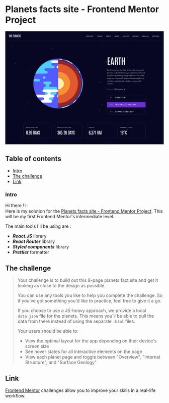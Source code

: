 # Planets facts site - Frontend Mentor Project

![Planets facts site preview](./src/assets/preview.png)

## Table of contents

- [Intro](#intro)
- [The challenge](#the-challenge)
- [Link](#link)

### Intro

Hi there !✨  
Here is my solution for the [Planets facts site - Frontend Mentor Project](https://www.frontendmentor.io/challenges/planets-fact-site-gazqN8w_f/hub/planets-fact-site-0EOwO46m8). This will be my first Frontend Mentor's intermediate level.

The main tools I'll be using are :

- **_React.JS_** library
- **_React Router_** library
- **_Styled components_** library
- **_Prettier_** formatter

## The challenge

> Your challenge is to build out this 8-page planets fact site and get it looking as close to the design as possible.
>
> You can use any tools you like to help you complete the challenge. So if you've got something you'd like to practice, feel free to give it a go.
>
> If you choose to use a JS-heavy approach, we provide a local `data.json` file for the planets. This means you'll be able to pull the data from there instead of using the separate `.html` files.
>
> Your users should be able to:
>
> - View the optimal layout for the app depending on their device's screen size
> - See hover states for all interactive elements on the page
> - View each planet page and toggle between "Overview", "Internal Structure", and "Surface Geology"

## Link

[Frontend Mentor](https://www.frontendmentor.io) challenges allow you to improve your skills in a real-life workflow.
